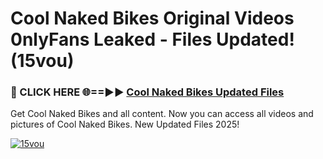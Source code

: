 # Cool Naked Bikes Original Videos 0nlyFans Leaked - Files Updated! (15vou)

<h3>🔴 CLICK HERE 🌐==►► <a href="https://tinyurl.com/up5wt9bj" rel="nofollow">Cool Naked Bikes Updated Files</a></h3>

Get Cool Naked Bikes and all content. Now you can access all videos and pictures of Cool Naked Bikes. New Updated Files 2025!

[![15vou](https://i.imgur.com/ABiUzMV.gif)](https://tinyurl.com/up5wt9bj)
